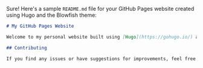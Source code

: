 Sure! Here's a sample `README.md` file for your GitHub Pages website created using Hugo and the Blowfish theme:

```markdown
# My GitHub Pages Website

Welcome to my personal website built using [Hugo](https://gohugo.io/) and the [Blowfish theme](https://themes.gohugo.io/blowfish/). This website is hosted on GitHub Pages.

## Contributing

If you find any issues or have suggestions for improvements, feel free to open an issue or create a pull request. Contributions are welcome!

